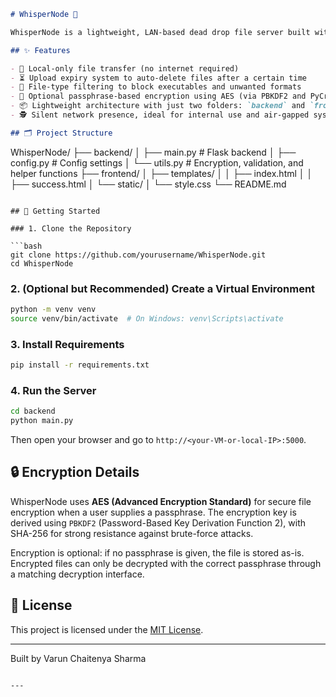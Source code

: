 ```markdown
# WhisperNode 🔐

WhisperNode is a lightweight, LAN-based dead drop file server built with Flask. Designed for offline, secure, and ephemeral file sharing, it enables stealthy file drops over a local network with features like upload expiration, file-type restrictions, and a simple web interface. Perfect for secure internal transfers without touching the cloud.

## ✨ Features

- 📁 Local-only file transfer (no internet required)
- ⏳ Upload expiry system to auto-delete files after a certain time
- 🧹 File-type filtering to block executables and unwanted formats
- 🔐 Optional passphrase-based encryption using AES (via PBKDF2 and PyCryptodome)
- 📦 Lightweight architecture with just two folders: `backend` and `frontend`
- 🕵️ Silent network presence, ideal for internal use and air-gapped systems

## 🗂️ Project Structure

```
WhisperNode/
├── backend/
│   ├── main.py         # Flask backend
│   ├── config.py       # Config settings
│   └── utils.py        # Encryption, validation, and helper functions
├── frontend/
│   ├── templates/
│   │   ├── index.html
│   │   ├── success.html
│   └── static/
│       └── style.css
└── README.md
```

## 🚀 Getting Started

### 1. Clone the Repository

```bash
git clone https://github.com/yourusername/WhisperNode.git
cd WhisperNode
```

### 2. (Optional but Recommended) Create a Virtual Environment

```bash
python -m venv venv
source venv/bin/activate  # On Windows: venv\Scripts\activate
```

### 3. Install Requirements

```bash
pip install -r requirements.txt
```

### 4. Run the Server

```bash
cd backend
python main.py
```

Then open your browser and go to `http://<your-VM-or-local-IP>:5000`.

## 🔒 Encryption Details

WhisperNode uses **AES (Advanced Encryption Standard)** for secure file encryption when a user supplies a passphrase. The encryption key is derived using `PBKDF2` (Password-Based Key Derivation Function 2), with SHA-256 for strong resistance against brute-force attacks.

Encryption is optional: if no passphrase is given, the file is stored as-is. Encrypted files can only be decrypted with the correct passphrase through a matching decryption interface.

## 🧾 License

This project is licensed under the [MIT License](LICENSE).

---

Built by Varun Chaitenya Sharma
```

---

